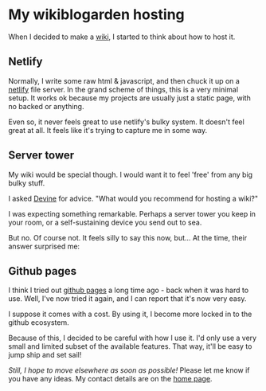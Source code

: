 # My wikiblogarden hosting

When I decided to make a [wiki](/wikiblogarden), I started to think about how to host it.

## Netlify

Normally, I write some raw html & javascript, and then chuck it up on a [netlify](https://www.netlify.com/) file server. In the grand scheme of things, this is a very minimal setup. It works ok because my projects are usually just a static page, with no backed or anything.

Even so, it never feels great to use netlify's bulky system. It doesn't feel great at all. It feels like it's trying to capture me in some way.

## Server tower

My wiki would be special though. I would want it to feel 'free' from any big bulky stuff.

I asked [Devine](/wikiblogarden/my-wikiblogarden) for advice. "What would you recommend for hosting a wiki?"

I was expecting something remarkable. Perhaps a server tower you keep in your room, or a self-sustaining device you send out to sea.

But no. Of course not. It feels silly to say this now, but... At the time, their answer surprised me:

## Github pages

I think I tried out [github pages](https://pages.github.com/) a long time ago - back when it was hard to use. Well, I've now tried it again, and I can report that it's now very easy.

I suppose it comes with a cost. By using it, I become more locked in to the github ecosystem.

Because of this, I decided to be careful with how I use it. I'd only use a very small and limited subset of the available features. That way, it'll be easy to jump ship and set sail!

*Still, I hope to move elsewhere as soon as possible!* Please let me know if you have any ideas. My contact details are on the [home page](/).
